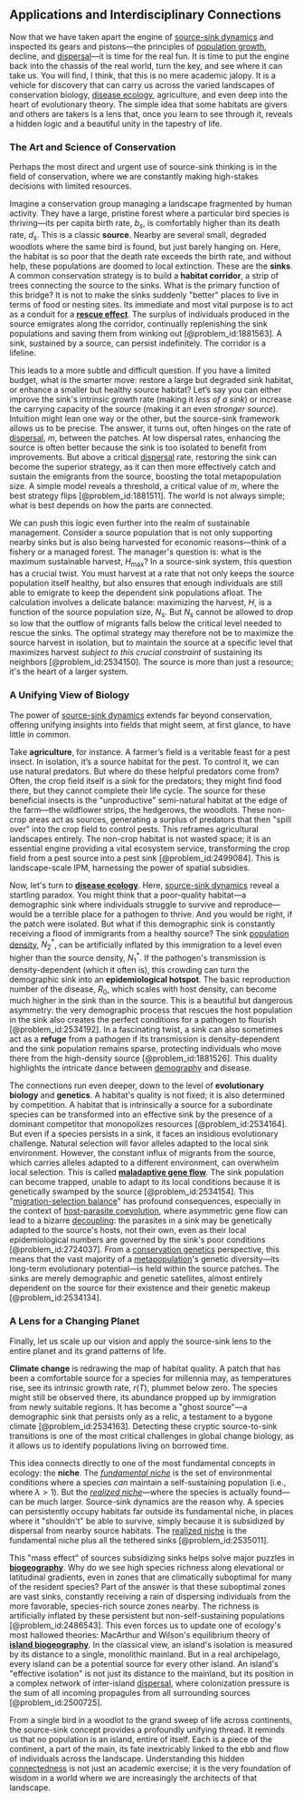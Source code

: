 ## Applications and Interdisciplinary Connections

Now that we have taken apart the engine of [source-sink dynamics](@article_id:153383) and inspected its gears and pistons—the principles of [population growth](@article_id:138617), decline, and [dispersal](@article_id:263415)—it is time for the real fun. It is time to put the engine back into the chassis of the real world, turn the key, and see where it can take us. You will find, I think, that this is no mere academic jalopy. It is a vehicle for discovery that can carry us across the varied landscapes of conservation biology, [disease ecology](@article_id:203238), agriculture, and even deep into the heart of evolutionary theory. The simple idea that some habitats are givers and others are takers is a lens that, once you learn to see through it, reveals a hidden logic and a beautiful unity in the tapestry of life.

### The Art and Science of Conservation

Perhaps the most direct and urgent use of source-sink thinking is in the field of conservation, where we are constantly making high-stakes decisions with limited resources.

Imagine a conservation group managing a landscape fragmented by human activity. They have a large, pristine forest where a particular bird species is thriving—its per capita birth rate, $b_s$, is comfortably higher than its death rate, $d_s$. This is a classic **source**. Nearby are several small, degraded woodlots where the same bird is found, but just barely hanging on. Here, the habitat is so poor that the death rate exceeds the birth rate, and without help, these populations are doomed to local extinction. These are the **sinks**. A common conservation strategy is to build a **habitat corridor**, a strip of trees connecting the source to the sinks. What is the primary function of this bridge? It is not to make the sinks suddenly "better" places to live in terms of food or nesting sites. Its immediate and most vital purpose is to act as a conduit for a **[rescue effect](@article_id:177438)**. The surplus of individuals produced in the source emigrates along the corridor, continually replenishing the sink populations and saving them from winking out [@problem_id:1881563]. A sink, sustained by a source, can persist indefinitely. The corridor is a lifeline.

This leads to a more subtle and difficult question. If you have a limited budget, what is the smarter move: restore a large but degraded sink habitat, or enhance a smaller but healthy source habitat? Let’s say you can either improve the sink's intrinsic growth rate (making it *less of a sink*) or increase the carrying capacity of the source (making it an even *stronger source*). Intuition might lean one way or the other, but the source-sink framework allows us to be precise. The answer, it turns out, often hinges on the rate of [dispersal](@article_id:263415), $m$, between the patches. At low dispersal rates, enhancing the source is often better because the sink is too isolated to benefit from improvements. But above a critical [dispersal](@article_id:263415) rate, restoring the sink can become the superior strategy, as it can then more effectively catch and sustain the emigrants from the source, boosting the total metapopulation size. A simple model reveals a threshold, a critical value of $m$, where the best strategy flips [@problem_id:1881511]. The world is not always simple; what is best depends on how the parts are connected.

We can push this logic even further into the realm of sustainable management. Consider a source population that is not only supporting nearby sinks but is also being harvested for economic reasons—think of a fishery or a managed forest. The manager's question is: what is the maximum sustainable harvest, $H_{\max}$? In a source-sink system, this question has a crucial twist. You must harvest at a rate that not only keeps the source population itself healthy, but also ensures that enough individuals are still able to emigrate to keep the dependent sink populations afloat. The calculation involves a delicate balance: maximizing the harvest, $H$, is a function of the source population size, $N_s$. But $N_s$ cannot be allowed to drop so low that the outflow of migrants falls below the critical level needed to rescue the sinks. The optimal strategy may therefore not be to maximize the source harvest in isolation, but to maintain the source at a specific level that maximizes harvest *subject to this crucial constraint* of sustaining its neighbors [@problem_id:2534150]. The source is more than just a resource; it's the heart of a larger system.

### A Unifying View of Biology

The power of [source-sink dynamics](@article_id:153383) extends far beyond conservation, offering unifying insights into fields that might seem, at first glance, to have little in common.

Take **agriculture**, for instance. A farmer’s field is a veritable feast for a pest insect. In isolation, it’s a source habitat for the pest. To control it, we can use natural predators. But where do these helpful predators come from? Often, the crop field itself is a *sink* for the predators; they might find food there, but they cannot complete their life cycle. The source for these beneficial insects is the "unproductive" semi-natural habitat at the edge of the farm—the wildflower strips, the hedgerows, the woodlots. These non-crop areas act as sources, generating a surplus of predators that then "spill over" into the crop field to control pests. This reframes agricultural landscapes entirely. The non-crop habitat is not wasted space; it is an essential engine providing a vital ecosystem service, transforming the crop field from a pest source into a pest sink [@problem_id:2499084]. This is landscape-scale IPM, harnessing the power of spatial subsidies.

Now, let's turn to **[disease ecology](@article_id:203238)**. Here, [source-sink dynamics](@article_id:153383) reveal a startling paradox. You might think that a poor-quality habitat—a demographic sink where individuals struggle to survive and reproduce—would be a terrible place for a pathogen to thrive. And you would be right, if the patch were isolated. But what if this demographic sink is constantly receiving a flood of immigrants from a healthy source? The sink [population density](@article_id:138403), $N_2^*$, can be artificially inflated by this immigration to a level even higher than the source density, $N_1^*$. If the pathogen's transmission is density-dependent (which it often is), this crowding can turn the demographic sink into an **epidemiological hotspot**. The basic reproduction number of the disease, $R_0$, which scales with host density, can become much higher in the sink than in the source. This is a beautiful but dangerous asymmetry: the very demographic process that rescues the host population in the sink also creates the perfect conditions for a pathogen to flourish [@problem_id:2534192]. In a fascinating twist, a sink can also sometimes act as a **refuge** from a pathogen if its transmission is density-dependent and the sink population remains sparse, protecting individuals who move there from the high-density source [@problem_id:1881526]. This duality highlights the intricate dance between [demography](@article_id:143111) and disease.

The connections run even deeper, down to the level of **evolutionary biology** and **genetics**. A habitat's quality is not fixed; it is also determined by competition. A habitat that is intrinsically a source for a subordinate species can be transformed into an effective sink by the presence of a dominant competitor that monopolizes resources [@problem_id:2534164]. But even if a species persists in a sink, it faces an insidious evolutionary challenge. Natural selection will favor alleles adapted to the local sink environment. However, the constant influx of migrants from the source, which carries alleles adapted to a different environment, can overwhelm local selection. This is called **[maladaptive gene flow](@article_id:175889)**. The sink population can become trapped, unable to adapt to its local conditions because it is genetically swamped by the source [@problem_id:2534154]. This "[migration-selection balance](@article_id:269151)" has profound consequences, especially in the context of [host-parasite coevolution](@article_id:180790), where asymmetric gene flow can lead to a bizarre [decoupling](@article_id:160396): the parasites in a sink may be genetically adapted to the source's hosts, not their own, even as their local epidemiological numbers are governed by the sink's poor conditions [@problem_id:2724037]. From a [conservation genetics](@article_id:138323) perspective, this means that the vast majority of a [metapopulation](@article_id:271700)'s genetic diversity—its long-term evolutionary potential—is held within the source patches. The sinks are merely demographic and genetic satellites, almost entirely dependent on the source for their existence and their genetic makeup [@problem_id:2534134].

### A Lens for a Changing Planet

Finally, let us scale up our vision and apply the source-sink lens to the entire planet and its grand patterns of life.

**Climate change** is redrawing the map of habitat quality. A patch that has been a comfortable source for a species for millennia may, as temperatures rise, see its intrinsic growth rate, $r(T)$, plummet below zero. The species might still be observed there, its abundance propped up by immigration from newly suitable regions. It has become a "ghost source"—a demographic sink that persists only as a relic, a testament to a bygone climate [@problem_id:2534163]. Detecting these cryptic source-to-sink transitions is one of the most critical challenges in global change biology, as it allows us to identify populations living on borrowed time.

This idea connects directly to one of the most fundamental concepts in ecology: the **niche**. The *[fundamental niche](@article_id:274319)* is the set of environmental conditions where a species *can* maintain a self-sustaining population (i.e., where $\lambda > 1$). But the *[realized niche](@article_id:274917)*—where the species is actually found—can be much larger. Source-sink dynamics are the reason why. A species can persistently occupy habitats far outside its fundamental niche, in places where it "shouldn't" be able to survive, simply because it is subsidized by dispersal from nearby source habitats. The [realized niche](@article_id:274917) is the fundamental niche plus all the tethered sinks [@problem_id:2535011].

This "mass effect" of sources subsidizing sinks helps solve major puzzles in **[biogeography](@article_id:137940)**. Why do we see high species richness along elevational or latitudinal gradients, even in zones that are climatically suboptimal for many of the resident species? Part of the answer is that these suboptimal zones are vast sinks, constantly receiving a rain of dispersing individuals from the more favorable, species-rich source zones nearby. The richness is artificially inflated by these persistent but non-self-sustaining populations [@problem_id:2486543]. This even forces us to update one of ecology's most hallowed theories: MacArthur and Wilson's equilibrium theory of **[island biogeography](@article_id:136127)**. In the classical view, an island's isolation is measured by its distance to a single, monolithic mainland. But in a real archipelago, every island can be a potential source for every other island. An island's "effective isolation" is not just its distance to the mainland, but its position in a complex network of inter-island [dispersal](@article_id:263415), where colonization pressure is the sum of all incoming propagules from all surrounding sources [@problem_id:2500725].

From a single bird in a woodlot to the grand sweep of life across continents, the source-sink concept provides a profoundly unifying thread. It reminds us that no population is an island, entire of itself. Each is a piece of the continent, a part of the main, its fate inextricably linked to the ebb and flow of individuals across the landscape. Understanding this hidden [connectedness](@article_id:141572) is not just an academic exercise; it is the very foundation of wisdom in a world where we are increasingly the architects of that landscape.